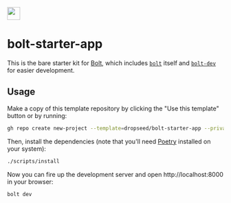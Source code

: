 <img src="https://boltpython.com/assets/img/bolthead.svg" width="30" height="30">

# bolt-starter-app

This is the bare starter kit for [Bolt](https://boltpython.com/),
which includes [`bolt`](https://boltpython.com/docs/bolt) itself and [`bolt-dev`](https://boltpython.com/docs/bolt-dev) for easier development.

## Usage

Make a copy of this template repository by clicking the "Use this template" button or by running:

```bash
gh repo create new-project --template=dropseed/bolt-starter-app --private --clone
```

Then, install the dependencies (note that you'll need [Poetry](https://python-poetry.org/) installed on your system):

```bash
./scripts/install
```

Now you can fire up the development server and open http://localhost:8000 in your browser:

```bash
bolt dev
```
